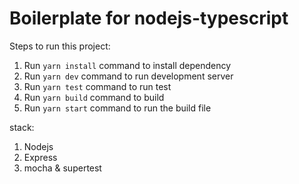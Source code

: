 # Boilerplate for nodejs-typescript

Steps to run this project:

1. Run `yarn install` command to install dependency
2. Run `yarn dev` command to run development server
3. Run `yarn test` command to run test
4. Run `yarn build` command to build
5. Run `yarn start` command to run the build file

stack:

1. Nodejs
2. Express
3. mocha & supertest

